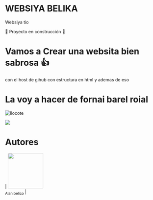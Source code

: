 # WEBSIYA BELIKA 
Websiya tio 

:construction: Proyecto en construcción :construction:
# Vamos a Crear una websita bien sabrosa 👍

  con el host de gihub 
  con estructura en html
  y ademas de eso

# La voy a hacer de fornai barel roial
![llocote](https://github.com/user-attachments/assets/fdfeb9a1-898a-4d5e-a173-7e735d423adf)
<p align="left">
<img src="https://img.shields.io/badge/STATUS-EN%20DESAROLLO-green">
</p>


# Autores
| [<img src="https://encrypted-tbn0.gstatic.com/images?q=tbn:ANd9GcStNHGBdRzTjIvG6GEDCPubd3pj4oihi2gBCA&s" width=115><br><sub>Alan belico</sub>](https://github.com/Aklllan) | 

